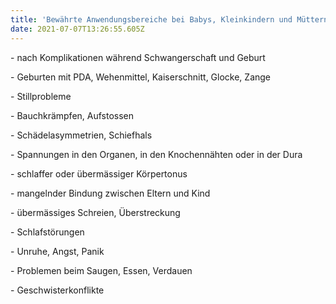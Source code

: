 ```yaml
---
title: 'Bewährte Anwendungsbereiche bei Babys, Kleinkindern und Müttern'
date: 2021-07-07T13:26:55.605Z
---
```

\-  nach Komplikationen während Schwangerschaft und Geburt 

\-  Geburten mit PDA, Wehenmittel, Kaiserschnitt, Glocke, Zange 

\-  Stillprobleme 

\-  Bauchkrämpfen, Aufstossen 

\-  Schädelasymmetrien, Schiefhals 

\-  Spannungen in den Organen, in den Knochennähten oder in der Dura 

\-  schlaffer oder übermässiger Körpertonus 

\-  mangelnder Bindung zwischen Eltern und Kind 

\-  übermässiges Schreien, Überstreckung 

\-  Schlafstörungen 

\-  Unruhe, Angst, Panik 

\-  Problemen beim Saugen, Essen, Verdauen 

\-  Geschwisterkonflikte